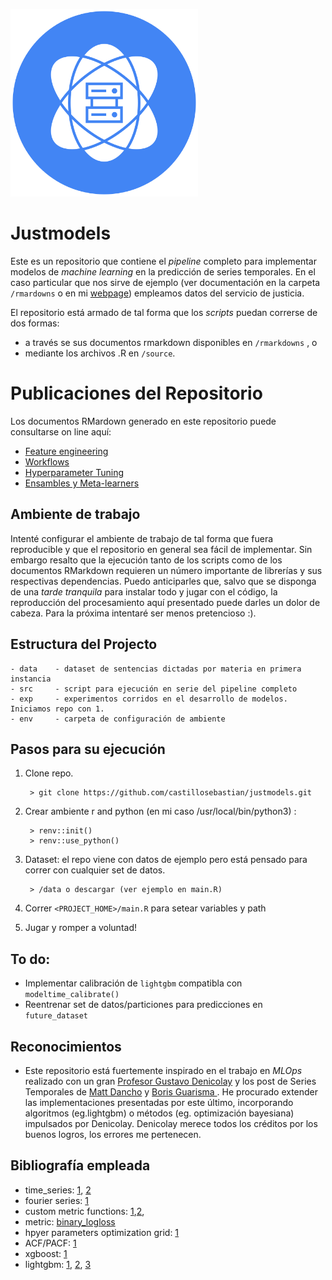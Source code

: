 <p align="left">
  <img src="https://github.com/castillosebastian/jusmodels/blob/master/data-science.png" width="300">
</p>

# Justmodels 

Este es un repositorio que contiene el *pipeline* completo para implementar modelos de *machine learning* en la predicción de series temporales. En el caso particular que nos sirve de ejemplo (ver documentación en la carpeta `/rmardowns` o en mi [webpage](https://castillosebastian.github.io/)) empleamos datos del servicio de justicia. 

El repositorio está armado de tal forma que los *scripts* puedan correrse de dos formas:   

- a través se sus documentos rmarkdown disponibles en `/rmarkdowns` , o
- mediante los archivos .R en `/source`.   

# Publicaciones del Repositorio

Los documentos RMardown generado en este repositorio puede consultarse on line aquí:

- [Feature engineering](https://rpubs.com/ClaudioSebastianCastillo/964233) 
- [Workflows](https://rpubs.com/ClaudioSebastianCastillo/963182)
- [Hyperparameter Tuning](https://rpubs.com/ClaudioSebastianCastillo/963694)
- [Ensambles y Meta-learners](https://rpubs.com/ClaudioSebastianCastillo/964231)


## Ambiente de trabajo

Intenté configurar el ambiente de trabajo de tal forma que fuera reproducible y que el repositorio en general sea fácil de implementar. Sin embargo resalto que la ejecución tanto de los scripts como de los documentos RMarkdown requieren un número importante de librerías y sus respectivas dependencias. Puedo anticiparles que, salvo que se disponga de una *tarde tranquila* para instalar todo y jugar con el código, la reproducción del procesamiento aquí presentado puede darles un dolor de cabeza. Para la próxima intentaré ser menos pretencioso :).


## Estructura del Projecto

```
- data    - dataset de sentencias dictadas por materia en primera instancia 				
- src     - script para ejecución en serie del pipeline completo 
- exp     - experimentos corridos en el desarrollo de modelos. Iniciamos repo con 1.
- env     - carpeta de configuración de ambiente
```

## Pasos para su ejecución

1. Clone repo.

        > git clone https://github.com/castillosebastian/justmodels.git
    
2. Crear ambiente r and python (en mi caso /usr/local/bin/python3) :
        
        > renv::init()
        > renv::use_python()

3. Dataset: el repo viene con datos de ejemplo pero está pensado para correr con cualquier set de datos. 

        > /data o descargar (ver ejemplo en main.R)

4. Correr `<PROJECT_HOME>/main.R` para setear variables y path

5. Jugar y romper a voluntad!

## To do:

- Implementar calibración de `lightgbm` compatibla con `modeltime_calibrate()`
- Reentrenar set de datos/particiones para predicciones en `future_dataset`

## Reconocimientos

- Este repositorio está fuertemente inspirado en el trabajo en *MLOps* realizado con un gran [Profesor Gustavo Denicolay](https://github.com/castillosebastian/labo) y los post de Series Temporales de [Matt Dancho](https://business-science.github.io/modeltime.ensemble/index.html) y [Boris Guarisma ](https://blog.bguarisma.com/). He procurado extender las implementaciones presentadas por este último, incorporando algoritmos (eg.lightgbm) o métodos (eg. optimización bayesiana) impulsados por Denicolay. Denicolay merece todos los créditos por los buenos logros, los errores me pertenecen.    

## Bibliografía empleada

- time_series: [1](https://otexts.com/fpp3/), [2](https://wires.onlinelibrary.wiley.com/doi/epdf/10.1002/widm.1475)
- fourier series: [1](https://conceptosclaros.com/transformada-de-fourier/)
- custom metric functions: [1](https://towardsdatascience.com/custom-loss-functions-for-gradient-boosting-f79c1b40466d),[2](https://github.com/manifoldai/mf-eng-public/blob/master/notebooks/custom_loss_lightgbm.ipynb),
- metric: [binary_logloss](https://towardsdatascience.com/intuition-behind-log-loss-score-4e0c9979680a#:~:text=Log%2Dloss%20is%20indicative%20of,is%20the%20log%2Dloss%20value.)
- hpyer parameters optimization grid: [1](https://github.com/Microsoft/LightGBM/issues/695)  
- ACF/PACF: [1](https://towardsdatascience.com/identifying-ar-and-ma-terms-using-acf-and-pacf-plots-in-time-series-forecasting-ccb9fd073db8)
- xgboost: [1](https://towardsdatascience.com/machine-learning-part-18-boosting-algorithms-gradient-boosting-in-python-ef5ae6965be4)
- lightgbm: [1](https://proceedings.neurips.cc/paper/2017/file/6449f44a102fde848669bdd9eb6b76fa-Paper.pdf), [2](https://lightgbm.readthedocs.io/en/v3.3.2/),  [3](https://towardsdatascience.com/lightgbm-vs-xgboost-which-algorithm-win-the-race-1ff7dd4917d)
